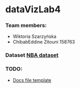 # dataVizLab4

### Team members:
- Wiktoria Szarzyńska
- ChibabEddine Zitouni 158763

### Dataset [NBA dataset](https://www.kaggle.com/datasets/wyattowalsh/basketball?resource=download)

### TODO:
- [Docs file template](https://docs.google.com/document/d/15xwetOOsZMyR2D0XXe6RyAmRc8I8gMmV2rx_2YjcEcI/edit?usp=sharing)

